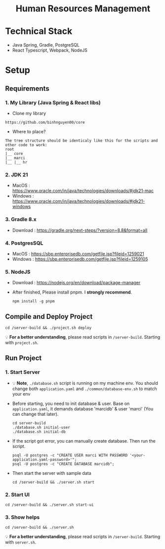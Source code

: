 <h1 align="center"> Human Resources Management </h1>

# Technical Stack
- Java Spring, Gradle, PostgreSQL
- React Typescript, Webpack, NodeJS

# Setup

## Requirements

### 1. My Library (Java Spring & React libs)
- Clone my library
```plaintext
https://github.com/binhnguyen00/core
```
- Where to place?
```plaintext
The tree structure should be identicaly like this for the scripts and other code to work:
root
|__ core
|__ marci
|__ |__ hr
```
### 2. JDK 21
- MacOS    : https://www.oracle.com/in/java/technologies/downloads/#jdk21-mac
- Windows  : https://www.oracle.com/in/java/technologies/downloads/#jdk21-windows
### 3. Gradle 8.x
- Download : https://gradle.org/next-steps/?version=8.8&format=all
### 4. PostgresSQL
- MacOS    : https://sbp.enterprisedb.com/getfile.jsp?fileid=1259021
- Windows  : https://sbp.enterprisedb.com/getfile.jsp?fileid=1259105
### 5. NodeJS
- Download : https://nodejs.org/en/download/package-manager
- After finished, Please install pnpm. I **strongly recommend**.

  ```plaintext
  npm install -g pnpm
  ```

## Compile and Deploy Project
```plaintext
cd /server-build && ./project.sh deploy
```
💡 **For a better understanding**, please read scripts in ```/server-build```. Starting with ```project.sh```.

## Run Project

### 1. Start Server
- 💡 **Note**, ```./database.sh``` script is running on my machine env. You should change both ```application.yaml``` and ```./common/database-env.sh``` to match your env
- Before starting, you need to init database & user. Base on ```application.yaml```, it demands database 'marcidb' & user 'marci' (You can change that later).
  ```plaintext
  cd server-build
  ./database.sh initial-user
  ./database.sh initial-db
  ```
  
- If the script got error, you can manually create database. Then run the script.
  ```
  psql -U postgres -c "CREATE USER marci WITH PASSWORD '<your-application.yaml-password>'";
  psql -U postgres -c "CREATE DATABASE marcidb";
  ```

- Then start the server with sample data
  ```plaintext
  cd /server-build && ./server.sh start
  ```


### 2. Start UI
  ```plaintext
  cd /server-build && ./server.sh start-ui
  ```

### 3. Show helps
  ```plaintext
  cd /server-build && ./server.sh
  ```
💡 **For a better understanding**, please read scripts in ```/server-build```. Starting with ```server.sh```.
